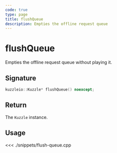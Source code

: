 ```yaml
---
code: true
type: page
title: flushQueue
description: Empties the offline request queue
---
```


# flushQueue

Empties the offline request queue without playing it.

## Signature

```cpp
kuzzleio::Kuzzle* flushQueue() noexcept;
```

## Return

The `Kuzzle` instance.

## Usage

<<< ./snippets/flush-queue.cpp

